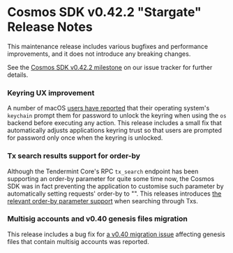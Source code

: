 # Cosmos SDK v0.42.2 "Stargate" Release Notes

This maintenance release includes various bugfixes and performance improvements, and it does not introduce any breaking changes.

See the [Cosmos SDK v0.42.2 milestone](https://github.com/cosmos/cosmos-sdk/milestone/41?closed=1) on our issue tracker for further details.

### Keyring UX improvement

A number of macOS [users have reported](https://github.com/cosmos/cosmos-sdk/issues/8809) that their operating system's `keychain` prompt them for password to unlock the
keyring when using the `os` backend before executing any action. This release includes a small fix that automatically
adjusts applications keyring trust so that users are prompted for password only once when the keyring is unlocked.

### Tx search results support for order-by

Although the Tendermint Core's RPC `tx_search` endpoint has been supporting an order-by parameter for quite some time now,
the Cosmos SDK was in fact preventing the application to customise such parameter by automatically setting requests' order-by to "".
This releases introduces [the relevant order-by parameter support](https://github.com/cosmos/cosmos-sdk/issues/8686) when searching through Txs.

### Multisig accounts and v0.40 genesis files migration

This release includes a bug fix for [a v0.40 migration issue](https://github.com/cosmos/cosmos-sdk/issues/8776) affecting genesis files that contain
multisig accounts was reported.
